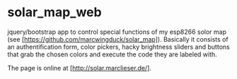 # solar_map_web
jquery/bootstrap app to control special functions of my esp8266 solor map (see [https://github.com/marcwingduck/solar_map]).
Basically it consists of an authentification form, color pickers, hacky brightness sliders and buttons that grab the chosen colors and execute the code they are labeled with.

The page is online at [http://solar.marclieser.de/].
